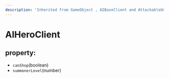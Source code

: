 ```yaml
---
description: 'Inherited from GameObject , AIBaseClient and AttackableUnit class.'
---
```


# AIHeroClient

## property:

* `canShop`\(boolean\)
* `summonerLevel`\(number\)

